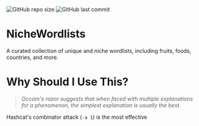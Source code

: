 ![GitHub repo size](https://img.shields.io/github/repo-size/ibnaleem/NicheWordlists)
![GitHub last commit](https://img.shields.io/github/last-commit/ibnaleem/NicheWordlists)
# NicheWordlists
A curated collection of unique and niche wordlists, including fruits, foods, countries, and more.

# Why Should I Use This?
> *Occam's razor suggests that when faced with multiple explanations for a phenomenon, the simplest explanation is usually the best.*

Hashcat's combinator attack (`-a 1`) is the most effective 
